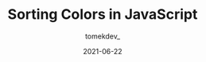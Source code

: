 ---
author: tomekdev_
date: 2021-06-22
layout: post.njk
tags:
  - javascript
  - sorting
  - colors
target_url: https://tomekdev.com/posts/sorting-colors-in-js
title: Sorting Colors in JavaScript
---